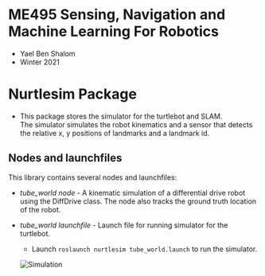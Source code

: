# ME495 Sensing, Navigation and Machine Learning For Robotics
* Yael Ben Shalom
* Winter 2021


# Nurtlesim Package
* This package stores the simulator for the turtlebot and SLAM.<br>
The simulator simulates the robot kinematics and a sensor that detects the relative x, y positions of landmarks and a landmark id.


## Nodes and launchfiles
This library contains several nodes and launchfiles:
- *tube_world node* - A kinematic simulation of a differential drive robot using the DiffDrive class. The node also tracks the ground truth location of the robot.

- *tube_world launchfile* - Launch file for running simulator for the turtlebot.
    * Launch `roslaunch nurtlesim tube_world.launch` to run the simulator.



    ![Simulation](https://github.com/ME495-Navigation/assignment-YaelBenShalom/blob/master/nurtlesim/videos/Task_G.gif)